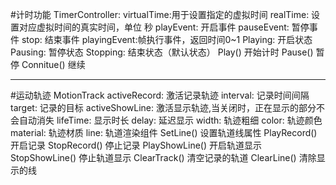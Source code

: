 #计时功能 TimerController:
virtualTime:用于设置指定的虚拟时间
realTime:   设置对应虚拟时间的真实时间，单位 秒
playEvent:  开启事件
pauseEvent: 暂停事件
stop:       结束事件
playingEvent:帧执行事件，返回时间0~1
Playing:    开启状态
Pausing:    暂停状态
Stopping:   结束状态（默认状态）
Play()      开始计时
Pause()     暂停
Connitue()  继续

---
#运动轨迹 MotionTrack
activeRecord:   激活记录轨迹
interval:       记录时间间隔
target:         记录的目标
activeShowLine: 激活显示轨迹,当关闭时，正在显示的部分不会自动消失
lifeTime:       显示时长
delay:          延迟显示
width:          轨迹粗细
color:          轨迹颜色
material:       轨迹材质
line:           轨道渲染组件
SetLine()       设置轨道线属性
PlayRecord()    开启记录
StopRecord()    停止记录
PlayShowLine()  开启轨道显示
StopShowLine()  停止轨道显示
ClearTrack()    清空记录的轨道
ClearLine()     清除显示的线
